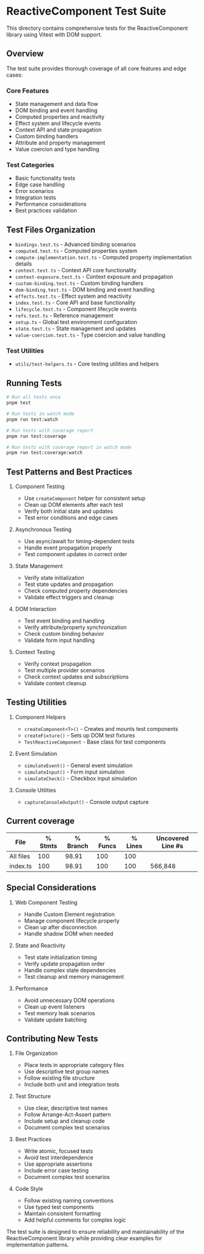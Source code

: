 # ReactiveComponent Test Suite

This directory contains comprehensive tests for the ReactiveComponent library using Vitest with DOM support.

## Overview

The test suite provides thorough coverage of all core features and edge cases:

### Core Features

- State management and data flow
- DOM binding and event handling
- Computed properties and reactivity
- Effect system and lifecycle events
- Context API and state propagation
- Custom binding handlers
- Attribute and property management
- Value coercion and type handling

### Test Categories

- Basic functionality tests
- Edge case handling
- Error scenarios
- Integration tests
- Performance considerations
- Best practices validation

## Test Files Organization

- `bindings.test.ts` - Advanced binding scenarios
- `computed.test.ts` - Computed properties system
- `compute-implementation.test.ts` - Computed property implementation details
- `context.test.ts` - Context API core functionality
- `context-exposure.test.ts` - Context exposure and propagation
- `custom-binding.test.ts` - Custom binding handlers
- `dom-binding.test.ts` - DOM binding and event handling
- `effects.test.ts` - Effect system and reactivity
- `index.test.ts` - Core API and base functionality
- `lifecycle.test.ts` - Component lifecycle events
- `refs.test.ts` - Reference management
- `setup.ts` - Global test environment configuration
- `state.test.ts` - State management and updates
- `value-coercion.test.ts` - Type coercion and value handling

### Test Utilities

- `utils/test-helpers.ts` - Core testing utilities and helpers

## Running Tests

```sh
# Run all tests once
pnpm test

# Run tests in watch mode
pnpm run test:watch

# Run tests with coverage report
pnpm run test:coverage

# Run tests with coverage report in watch mode
pnpm run test:coverage:watch
```

## Test Patterns and Best Practices

1. Component Testing

   - Use `createComponent` helper for consistent setup
   - Clean up DOM elements after each test
   - Verify both initial state and updates
   - Test error conditions and edge cases

2. Asynchronous Testing

   - Use async/await for timing-dependent tests
   - Handle event propagation properly
   - Test component updates in correct order

3. State Management

   - Verify state initialization
   - Test state updates and propagation
   - Check computed property dependencies
   - Validate effect triggers and cleanup

4. DOM Interaction

   - Test event binding and handling
   - Verify attribute/property synchronization
   - Check custom binding behavior
   - Validate form input handling

5. Context Testing
   - Verify context propagation
   - Test multiple provider scenarios
   - Check context updates and subscriptions
   - Validate context cleanup

## Testing Utilities

1. Component Helpers

   - `createComponent<T>()` - Creates and mounts test components
   - `createFixture()` - Sets up DOM test fixtures
   - `TestReactiveComponent` - Base class for test components

2. Event Simulation

   - `simulateEvent()` - General event simulation
   - `simulateInput()` - Form input simulation
   - `simulateCheck()` - Checkbox input simulation

3. Console Utilities
   - `captureConsoleOutput()` - Console output capture

## Current coverage

| File      | % Stmts | % Branch | % Funcs | % Lines | Uncovered Line #s |
| --------- | ------- | -------- | ------- | ------- | ----------------- |
| All files | 100     | 98.91    | 100     | 100     |                   |
| index.ts  | 100     | 98.91    | 100     | 100     | 566,848           |

## Special Considerations

1. Web Component Testing

   - Handle Custom Element registration
   - Manage component lifecycle properly
   - Clean up after disconnection
   - Handle shadow DOM when needed

2. State and Reactivity

   - Test state initialization timing
   - Verify update propagation order
   - Handle complex state dependencies
   - Test cleanup and memory management

3. Performance
   - Avoid unnecessary DOM operations
   - Clean up event listeners
   - Test memory leak scenarios
   - Validate update batching

## Contributing New Tests

1. File Organization

   - Place tests in appropriate category files
   - Use descriptive test group names
   - Follow existing file structure
   - Include both unit and integration tests

2. Test Structure

   - Use clear, descriptive test names
   - Follow Arrange-Act-Assert pattern
   - Include setup and cleanup code
   - Document complex test scenarios

3. Best Practices

   - Write atomic, focused tests
   - Avoid test interdependence
   - Use appropriate assertions
   - Include error case testing
   - Document complex test scenarios

4. Code Style
   - Follow existing naming conventions
   - Use typed test components
   - Maintain consistent formatting
   - Add helpful comments for complex logic

The test suite is designed to ensure reliability and maintainability of the ReactiveComponent library while providing clear examples for implementation patterns.

